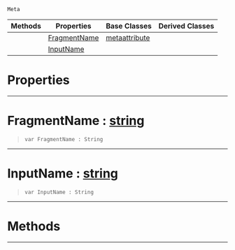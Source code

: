  `Meta`

|Methods|Properties|Base Classes|Derived Classes|
|---|---|---|---|
| |[ FragmentName](https://plasmaengine.github.io/PlasmaDocs/Plasma1/C++/code_reference/class_reference/metashaderinput.markdown#fragmentname-plasma-engine)|[metaattribute](https://plasmaengine.github.io/PlasmaDocs/Plasma1/C++/code_reference/class_reference/metaattribute.markdown)| |
| |[ InputName](https://plasmaengine.github.io/PlasmaDocs/Plasma1/C++/code_reference/class_reference/metashaderinput.markdown#inputname-plasma-engine-do)| | |


 #  Properties


---  
 #  FragmentName : [string](https://plasmaengine.github.io/PlasmaDocs/Plasma1/C++/code_reference/lightning_base_types/string.markdown)

> 
> ``` lang=cpp, name=Lightning
> var FragmentName : String


---  
 #  InputName : [string](https://plasmaengine.github.io/PlasmaDocs/Plasma1/C++/code_reference/lightning_base_types/string.markdown)

> 
> ``` lang=cpp, name=Lightning
> var InputName : String


---  
 #  Methods


---  
 

 